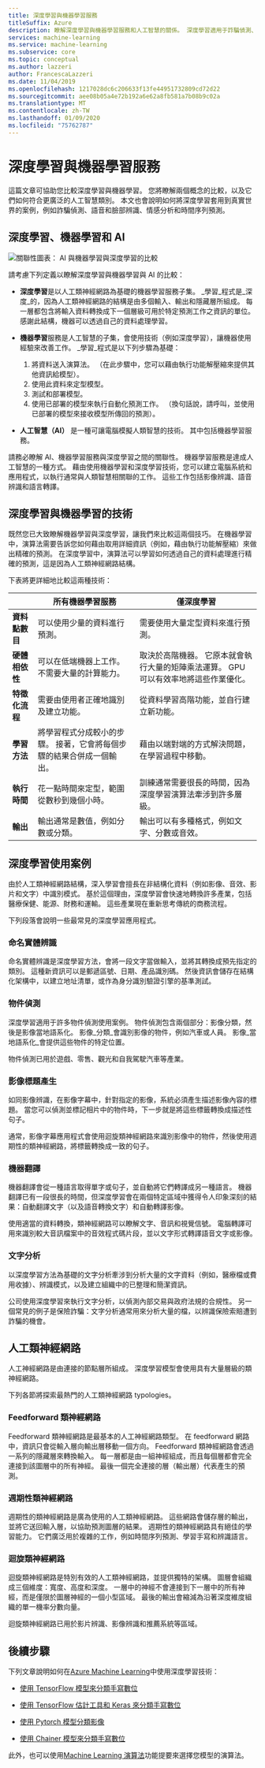 ```yaml
---
title: 深度學習與機器學習服務
titleSuffix: Azure
description: 瞭解深度學習與機器學習服務和人工智慧的關係。 深度學習適用于詐騙偵測、語音 & 臉部辨識、情感分析和時間序列預測等案例。
services: machine-learning
ms.service: machine-learning
ms.subservice: core
ms.topic: conceptual
ms.author: lazzeri
author: FrancescaLazzeri
ms.date: 11/04/2019
ms.openlocfilehash: 1217028dc6c206633f13fe44951732809cd72d22
ms.sourcegitcommit: aee08b05a4e72b192a6e62a8fb581a7b08b9c02a
ms.translationtype: MT
ms.contentlocale: zh-TW
ms.lasthandoff: 01/09/2020
ms.locfileid: "75762787"
---
```

# <a name="deep-learning-vs-machine-learning"></a>深度學習與機器學習服務

這篇文章可協助您比較深度學習與機器學習。 您將瞭解兩個概念的比較，以及它們如何符合更廣泛的人工智慧類別。 本文也會說明如何將深度學習套用到真實世界的案例，例如詐騙偵測、語音和臉部辨識、情感分析和時間序列預測。

## <a name="deep-learning-machine-learning-and-ai"></a>深度學習、機器學習和 AI

![關聯性圖表： AI 與機器學習與深度學習的比較](./media/concept-deep-learning-vs-machine-learning/ai-vs-machine-learning-vs-deep-learning.png)

請考慮下列定義以瞭解深度學習與機器學習與 AI 的比較：

- **深度學習**是以人工類神經網路為基礎的機器學習服務子集。 _學習_程式是_深度_的，因為人工類神經網路的結構是由多個輸入、輸出和隱藏層所組成。 每一層都包含將輸入資料轉換成下一個層級可用於特定預測工作之資訊的單位。 感謝此結構，機器可以透過自己的資料處理學習。

- **機器學習**服務是人工智慧的子集，會使用技術（例如深度學習），讓機器使用經驗來改善工作。 _學習_程式是以下列步驟為基礎：

   1. 將資料送入演算法。 （在此步驟中，您可以藉由執行功能解壓縮來提供其他資訊給模型）。
   1. 使用此資料來定型模型。
   1. 測試和部署模型。
   1. 使用已部署的模型來執行自動化預測工作。 （換句話說，請呼叫，並使用已部署的模型來接收模型所傳回的預測）。

- **人工智慧（AI）** 是一種可讓電腦模擬人類智慧的技術。 其中包括機器學習服務。 
 
請務必瞭解 AI、機器學習服務與深度學習之間的關聯性。 機器學習服務是達成人工智慧的一種方式。 藉由使用機器學習和深度學習技術，您可以建立電腦系統和應用程式，以執行通常與人類智慧相關聯的工作。 這些工作包括影像辨識、語音辨識和語言轉譯。

## <a name="techniques-of-deep-learning-vs-machine-learning"></a>深度學習與機器學習的技術 

既然您已大致瞭解機器學習與深度學習，讓我們來比較這兩個技巧。 在機器學習中，演算法需要告訴您如何藉由取用詳細資訊（例如，藉由執行功能解壓縮）來做出精確的預測。 在深度學習中，演算法可以學習如何透過自己的資料處理進行精確的預測，這是因為人工類神經網路結構。

下表將更詳細地比較這兩種技術：

| |所有機器學習服務 |僅深度學習|
|---|---|---|
|  **資料點數目** | 可以使用少量的資料進行預測。 | 需要使用大量定型資料來進行預測。 |
|  **硬體相依性** | 可以在低端機器上工作。 不需要大量的計算能力。 | 取決於高階機器。 它原本就會執行大量的矩陣乘法運算。 GPU 可以有效率地將這些作業優化。 |
|  **特徵化流程** | 需要由使用者正確地識別及建立功能。 | 從資料學習高階功能，並自行建立新功能。 |
|  **學習方法** | 將學習程式分成較小的步驟。 接著，它會將每個步驟的結果合併成一個輸出。 | 藉由以端對端的方式解決問題，在學習過程中移動。 |
|  **執行時間** | 花一點時間來定型，範圍從數秒到幾個小時。 | 訓練通常需要很長的時間，因為深度學習演算法牽涉到許多層級。 |
|  **輸出** | 輸出通常是數值，例如分數或分類。 | 輸出可以有多種格式，例如文字、分數或音效。 |

## <a name="deep-learning-use-cases"></a>深度學習使用案例

由於人工類神經網路結構，深入學習會擅長在非結構化資料（例如影像、音效、影片和文字）中識別模式。 基於這個理由，深度學習會快速地轉換許多產業，包括醫療保健、能源、財務和運輸。 這些產業現在重新思考傳統的商務流程。 

下列段落會說明一些最常見的深度學習應用程式。

### <a name="named-entity-recognition"></a>命名實體辨識

命名實體辨識是深度學習方法，會將一段文字當做輸入，並將其轉換成預先指定的類別。 這種新資訊可以是郵遞區號、日期、產品識別碼。 然後資訊會儲存在結構化架構中，以建立地址清單，或作為身分識別驗證引擎的基準測試。

### <a name="object-detection"></a>物件偵測

深度學習適用于許多物件偵測使用案例。 物件偵測包含兩個部分：影像分類，然後是影像當地語系化。 影像_分類_會識別影像的物件，例如汽車或人員。 影像_當地語系化_會提供這些物件的特定位置。 

物件偵測已用於遊戲、零售、觀光和自我駕駛汽車等產業。

### <a name="image-caption-generation"></a>影像標題產生

如同影像辨識，在影像字幕中，針對指定的影像，系統必須產生描述影像內容的標題。 當您可以偵測並標記相片中的物件時，下一步就是將這些標籤轉換成描述性句子。 

通常，影像字幕應用程式會使用迴旋類神經網路來識別影像中的物件，然後使用週期性的類神經網路，將標籤轉換成一致的句子。

### <a name="machine-translation"></a>機器翻譯

機器翻譯會從一種語言取得單字或句子，並自動將它們轉譯成另一種語言。 機器翻譯已有一段很長的時間，但深度學習會在兩個特定區域中獲得令人印象深刻的結果：自動翻譯文字（以及語音轉換文字）和自動轉譯影像。

使用適當的資料轉換，類神經網路可以瞭解文字、音訊和視覺信號。 電腦轉譯可用來識別較大音訊檔案中的音效程式碼片段，並以文字形式轉譯語音文字或影像。

### <a name="text-analytics"></a>文字分析

以深度學習方法為基礎的文字分析牽涉到分析大量的文字資料（例如，醫療檔或費用收據）、辨識模式，以及建立組織中的已整理和簡潔資訊。

公司使用深度學習來執行文字分析，以偵測內部交易與政府法規的合規性。 另一個常見的例子是保險詐騙：文字分析通常用來分析大量的檔，以辨識保險索賠遭到詐騙的機會。 

## <a name="artificial-neural-networks"></a>人工類神經網路

人工神經網路是由連接的節點層所組成。 深度學習模型會使用具有大量層級的類神經網路。 

下列各節將探索最熱門的人工類神經網路 typologies。

### <a name="feedforward-neural-network"></a>Feedforward 類神經網路

Feedforward 類神經網路是最基本的人工神經網路類型。 在 feedforward 網路中，資訊只會從輸入層向輸出層移動一個方向。 Feedforward 類神經網路會透過一系列的隱藏層來轉換輸入。 每一層都是由一組神經組成，而且每個層都會完全連接到該圖層中的所有神經。 最後一個完全連接的層（輸出層）代表產生的預測。

### <a name="recurrent-neural-network"></a>週期性類神經網路

週期性的類神經網路是廣為使用的人工類神經網路。 這些網路會儲存層的輸出，並將它送回輸入層，以協助預測圖層的結果。 週期性的類神經網路具有絕佳的學習能力。 它們廣泛用於複雜的工作，例如時間序列預測、學習手寫和辨識語言。

### <a name="convolutional-neural-networks"></a>迴旋類神經網路

迴旋類神經網路是特別有效的人工類神經網路，並提供獨特的架構。 圖層會組織成三個維度：寬度、高度和深度。 一層中的神經不會連接到下一層中的所有神經，而是僅限於圖層神經的一個小型區域。 最後的輸出會縮減為沿著深度維度組織的單一機率分數向量。 

迴旋類神經網路已用於影片辨識、影像辨識和推薦系統等區域。

## <a name="next-steps"></a>後續步驟

下列文章說明如何在[Azure Machine Learning](https://docs.microsoft.com/azure/machine-learning/?WT.mc_id=docs-article-lazzeri)中使用深度學習技術：

- [使用 TensorFlow 模型來分類手寫數位](https://docs.microsoft.com/azure/machine-learning/how-to-train-tensorflow?WT.mc_id=docs-article-lazzeri)

- [使用 TensorFlow 估計工具和 Keras 來分類手寫數位](https://docs.microsoft.com/azure/machine-learning/how-to-train-keras?WT.mc_id=docs-article-lazzeri)

- [使用 Pytorch 模型分類影像](https://docs.microsoft.com/azure/machine-learning/how-to-train-pytorch?WT.mc_id=docs-article-lazzeri)

- [使用 Chainer 模型來分類手寫數位](https://docs.microsoft.com/azure/machine-learning/how-to-train-chainer?WT.mc_id=docs-article-lazzeri)

此外，也可以使用[Machine Learning 演算法](algorithm-cheat-sheet.md)功能提要來選擇您模型的演算法。
